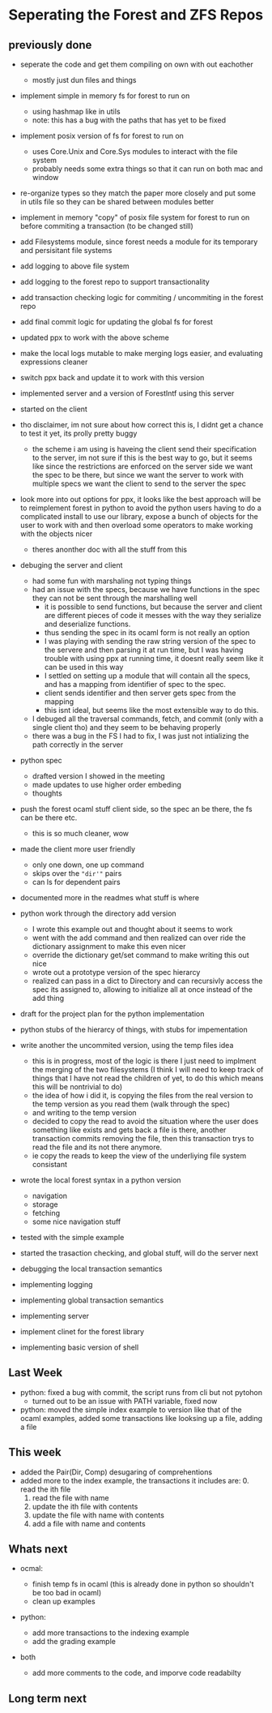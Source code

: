 
# Seperating the Forest and ZFS Repos
## previously done

- seperate the code and get them compiling on own with out eachother
  - mostly just dun files and things
- implement simple in memory fs for forest to run on
  - using hashmap like in utils
  - note: this has a bug with the paths that has yet to be fixed
- implement posix version of fs for forest to run on
  - uses Core.Unix and Core.Sys modules to interact with the file system
  - probably needs some extra things so that it can run on both mac and window
- re-organize types so they match the paper more closely and put some in
utils file so they can be shared between modules better
- implement in memory "copy" of posix file system for forest to run on before commiting a transaction (to be changed still)
- add Filesystems module, since forest needs a module for its temporary and
persisitant file systems
- add logging to above file system
- add logging to the forest repo to support transactionality
- add transaction checking logic for commiting / uncommiting in the forest repo
- add final commit logic for updating the global fs for forest
- updated ppx to work with the above scheme
- make the local logs mutable to make merging logs easier, and evaluating expressions cleaner
- switch ppx back and update it to work with this version
- implemented server and a version of ForestIntf using this server
- started on the client
- tho disclaimer, im not sure about how correct this is, I didnt get a chance to test it yet, its prolly pretty buggy
  - the scheme i am using is haveing the client send their specification to the server, im not sure if this is the best way to go, but it seems like since the restrictions are enforced on the server side we want the spec to be there, but since we want the server to work with multiple specs we want the client to send to the server the spec

- look more into out options for ppx, it looks like the best approach will be to reimplement forest in python to avoid the python users having to do a complicated install to use our library, expose a bunch of objects for the user to work with and then overload some operators to make working with the objects nicer
  - theres anonther doc with all the stuff from this

- debuging the server and client
  - had some fun with marshaling not typing things
  - had an issue with the specs, because we have functions in the spec they
  can not be sent through the marshalling well
    - it is possible to send functions, but because the server and client are different pieces of code it messes with the way they serialize and deserialize functions.
    - thus sending the spec in its ocaml form is not really an option
    - I was playing with sending the raw string version of the spec to the servere and then parsing it at run time, but I was having trouble with
    using ppx at running time, it doesnt really seem like it can be used in this way
    - I settled on setting up a module that will contain all the specs, and has a mapping from identifier of spec to the spec.
    - client sends identifier and then server gets spec from the mapping
    - this isnt ideal, but seems like the most extensible way to do this.
  - I debuged all the traversal commands, fetch, and commit (only with a single client tho) and they seem to be behaving properly
  - there was a bug in the FS I had to fix, I was just not intializing the path correctly in the server

- python spec
  - drafted version I showed in the meeting
  - made updates to use higher order embeding
  - thoughts

- push the forest ocaml stuff client side, so the spec an be there, the fs can be there etc.
  - this is so much cleaner, wow

- made the client more user friendly
  - only one down, one up command
  - skips over the `"dir'"` pairs
  - can ls for dependent pairs

- documented more in the readmes what stuff is where

- python work through the directory add version
  - I wrote this example out and thought about it seems to work
  - went with the add command and then realized can over ride the dictionary assignment to make this even nicer
  - override the dictionary get/set command to make writing this out nice
  - wrote out a prototype version of the spec hierarcy
  - realized can pass in a dict to Directory and can recursivly access the spec its assigned to, allowing to initialize all at once instead of the add thing

- draft for the project plan for the python implementation

- python stubs of the hierarcy of things, with stubs for impementation

- write another the uncommited version, using the temp files idea
  - this is in progress, most of the logic is there I just need to implment the
  merging of the two filesystems (I think I will need to keep track of things that I have not read the children of yet, to do this which means this will be nontrivial to do)
  - the idea of how i did it, is copying the files from the real version to the temp version as you read them (walk through the spec)
  - and writing to the temp version
  - decided to copy the read to avoid the situation where the user does something like exists and gets back a file is there, another transaction commits removing the file, then this transaction trys to read the file and
  its not there anymore.
  - ie copy the reads to keep the view of the underliying file system consistant

- wrote the local forest syntax in a python version
  - navigation
  - storage
  - fetching
  - some nice navigation stuff

- tested with the simple example

- started the trasaction checking, and global stuff, will do the server next

- debugging the local transaction semantics
- implementing logging
- implementing global transaction semantics
- implementing server
- implement clinet for the forest library
- implementing basic version of shell

## Last Week
- python: fixed a bug with commit, the script runs from cli but not pytohon
  - turned out to be an issue with PATH variable, fixed now
- python: moved the simple index example to version like that of the
ocaml examples, added some transactions like looksing up a file, adding a file

## This week
- added the Pair(Dir, Comp) desugaring of comprehentions
- added more to the index example, the transactions it includes are:
  0. read the ith file
  1. read the file with name
  2. update the ith file with contents
  3. update the file with name with contents
  4. add a file with name and contents

## Whats next
- ocmal:
  - finish temp fs in ocaml (this is already done in python so shouldn't be too bad in ocaml)
  - clean up examples

- python:
  - add more transactions to the indexing example
  - add the grading example


- both
  - add more comments to the code, and imporve code readabilty


## Long term next

